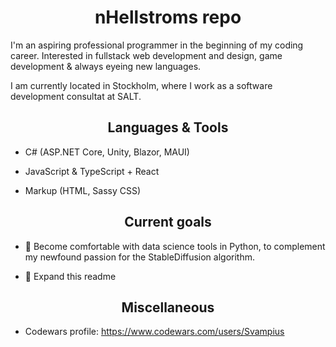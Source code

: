 <h1 align="center">nHellstroms repo</h1>
<p>I'm an aspiring professional programmer in the beginning of my coding career.
Interested in fullstack web development and design, game development & always eyeing new languages.</p>

<p>I am currently located in Stockholm, where I work as a software development consultat at SALT.</p>

<h2 align="center">Languages & Tools </h2>

- C# (ASP.NET Core, Unity, Blazor, MAUI)

- JavaScript & TypeScript + React

- Markup (HTML, Sassy CSS)

<h2 align="center">Current goals</h2>

- 🐍 Become comfortable with data science tools in Python, to complement my newfound passion for the StableDiffusion algorithm.

- 🎏 Expand this readme

<h2 align="center">Miscellaneous</h2>

- Codewars profile: https://www.codewars.com/users/Svampius
